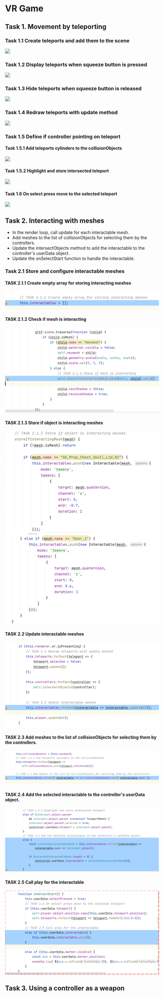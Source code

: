 # VR Game

## Task 1. Movement by teleporting

### Task 1.1 Create teleports and add them to the scene
![](docs/task_1.1.png)

### Task 1.2 Display teleports when squeeze button is pressed
![](docs/task_1.2.png)

### Task 1.3 Hide teleports when squeeze button is released
![](docs/task_1.3.png)

### Task 1.4 Redraw teleports with update method
![](docs/task_1.4.png)

### Task 1.5 Define if controller pointing on teleport

#### Task 1.5.1 Add teleports cylinders to the collisionObjects 
![](docs/task_1.5.1.png)

#### Task 1.5.2 Highlight and store intersected teleport
![](docs/task_1.5.2.png)

#### Task 1.6 On select press move to the selected teleport
![](docs/task_1.6.png)

## Task 2. Interacting with meshes
- In the render loop, call update for each interactable mesh.
- Add meshes to the list of collisionObjects for selecting them by the controllers.
- Update the intersectObjects method to add the interactable to the controller's userData object.
- Update the onSelectStart function to handle the interactable.

### Task 2.1 Store and configure interactable meshes
#### TASK 2.1.1 Create empty array for storing interacting meshes
![](docs/task_2.1.1.png)

#### TASK 2.1.2 Check if mesh is interacting
![](docs/task_2.1.2.png)

#### TASK 2.1.3 Store if object is interacting meshes
![](docs/task_2.1.3a.png)
![](docs/task_2.1.3b.png)

#### TASK 2.2 Update interactable meshes
![](docs/task_2.2.png)

#### TASK 2.3 Add meshes to the list of collisionObjects for selecting them by the controllers.
![](docs/task_2.3.png)

#### TASK 2.4 Add the selected interactable to the controller's userData object.
![](docs/task_2.4.png)

#### TASK 2.5 Call play for the interactable
![](docs/task_2.5.png)


## Task 3. Using a controller as a weapon